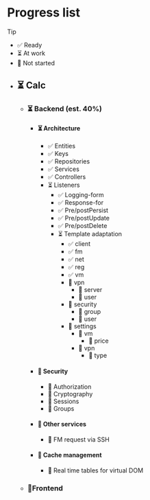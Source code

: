 # Progress list

> [!TIP]
> - ✅ Ready
> - ⏳ At work
> - 🛑 Not started

- ## ⏳ Calc
  - ### ⏳ Backend (est. 40%)
    - #### ⏳ Architecture
      - ✅ Entities
      - ✅ Keys
      - ✅ Repositories
      - ✅ Services
      - ✅ Controllers
      - ⏳ Listeners
        - ✅ Logging-form
        - ✅ Response-for
        - ✅ Pre/postPersist
        - ✅ Pre/postUpdate
        - ✅ Pre/postDelete
        - ⏳ Template adaptation
          - ✅ client
          - ✅ fm
          - ✅ net
          - ✅ reg
          - ✅ vm
          - 🛑 vpn
            - 🛑 server
            - 🛑 user
          - 🛑 security
            - 🛑 group
            - 🛑 user
          - 🛑 settings
            - 🛑 vm
              - 🛑 price
            - 🛑 vpn
              - 🛑 type
    - #### 🛑 Security
      - 🛑 Authorization
      - 🛑 Cryptography
      - 🛑 Sessions
      - 🛑 Groups
    - #### 🛑 Other services
      - 🛑 FM request via SSH
    - #### 🛑 Cache management
      - 🛑 Real time tables for virtual DOM
  - ### 🛑Frontend